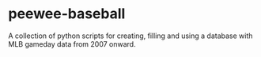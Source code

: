 peewee-baseball
===============

A collection of python scripts for creating, filling and using a database with MLB gameday data from 2007 onward.
